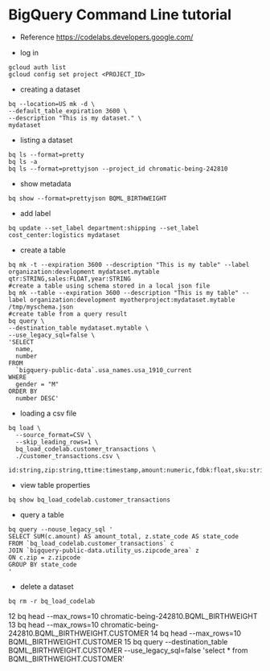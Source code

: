 # BigQuery Command Line tutorial
- Reference
https://codelabs.developers.google.com/

- log in
```
gcloud auth list
gcloud config set project <PROJECT_ID>
```
- creating a dataset
```
bq --location=US mk -d \
--default_table_expiration 3600 \
--description "This is my dataset." \
mydataset
```
- listing a dataset
```
bq ls --format=pretty
bq ls -a
bq ls --format=prettyjson --project_id chromatic-being-242810
```
- show metadata
```
bq show --format=prettyjson BQML_BIRTHWEIGHT
```
- add label
```
bq update --set_label department:shipping --set_label cost_center:logistics mydataset
```
- create a table
```
bq mk -t --expiration 3600 --description "This is my table" --label organization:development mydataset.mytable qtr:STRING,sales:FLOAT,year:STRING
#create a table using schema stored in a local json file
bq mk --table --expiration 3600 --description "This is my table" --label organization:development myotherproject:mydataset.mytable /tmp/myschema.json
#create table from a query result
bq query \
--destination_table mydataset.mytable \
--use_legacy_sql=false \
'SELECT
  name,
  number
FROM
  `bigquery-public-data`.usa_names.usa_1910_current
WHERE
  gender = "M"
ORDER BY
  number DESC'
  ```
  - loading a csv file
  ```
  bq load \
    --source_format=CSV \
    --skip_leading_rows=1 \
    bq_load_codelab.customer_transactions \
    ./customer_transactions.csv \
    id:string,zip:string,ttime:timestamp,amount:numeric,fdbk:float,sku:string
  ```
  - view table properties
  ```
  bq show bq_load_codelab.customer_transactions
  ```
  - query a table
  ```
  bq query --nouse_legacy_sql '
SELECT SUM(c.amount) AS amount_total, z.state_code AS state_code
FROM `bq_load_codelab.customer_transactions` c
JOIN `bigquery-public-data.utility_us.zipcode_area` z
ON c.zip = z.zipcode
GROUP BY state_code
'
```
- delete a dataset
```
bq rm -r bq_load_codelab
```
  

   12  bq head --max_rows=10 chromatic-being-242810.BQML_BIRTHWEIGHT
   13  bq head --max_rows=10 chromatic-being-242810.BQML_BIRTHWEIGHT.CUSTOMER
   14  bq head --max_rows=10 BQML_BIRTHWEIGHT.CUSTOMER
   15  bq query --destination_table BQML_BIRTHWEIGHT.CUSTOMER --use_legacy_sql=false 'select * from BQML_BIRTHWEIGHT.CUSTOMER'
